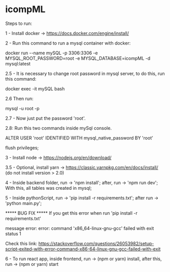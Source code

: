 # icompML

Steps to run:

1 - Install docker -> https://docs.docker.com/engine/install/

2 - Run this command to run a mysql container with docker: 

docker run --name mySQL -p 3306:3306 -e MYSQL_ROOT_PASSWORD=root -e MYSQL_DATABASE=icompML -d mysql:latest

2.5 - It is necessary to change root password in mysql server, to do this, run this command:

docker exec -it mySQL bash

2.6 Then run:

mysql -u root -p

2.7 - Now just put the password 'root'.

2.8: Run this two commands inside mySql console.

ALTER USER 'root' IDENTIFIED WITH mysql_native_password BY 'root'


flush privileges;

3 - Install node -> https://nodejs.org/en/download/

3.5 - Optional, install yarn -> https://classic.yarnpkg.com/en/docs/install/ (do not install version > 2.0)

4 - Inside backend folder, run -> 'npm install'; after, run -> 'npm run dev'; With this, all tables was created in mysql;

5 - Inside pythonScript, run -> 'pip install -r requirements.txt';  after run -> 'python main.py';

***** BUG FIX *****
If you get this error when run 'pip install -r requirements.txt'

message error: error: command 'x86_64-linux-gnu-gcc' failed with exit status 1

Check this link: https://stackoverflow.com/questions/26053982/setup-script-exited-with-error-command-x86-64-linux-gnu-gcc-failed-with-exit

6 - To run react app, inside frontend, run -> (npm or yarn) install, after this, run -> (npm or yarn) start

